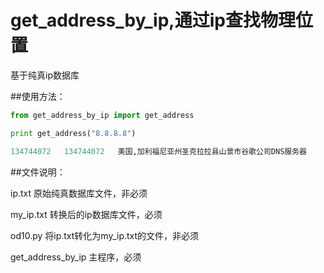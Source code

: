 get_address_by_ip,通过ip查找物理位置
===

基于纯真ip数据库

##使用方法：
```python
from get_address_by_ip import get_address

print get_address("8.8.8.8")

134744072	134744072	美国,加利福尼亚州圣克拉拉县山景市谷歌公司DNS服务器
```

##文件说明：

ip.txt		原始纯真数据库文件，非必须

my_ip.txt	转换后的ip数据库文件，必须

od10.py		将ip.txt转化为my_ip.txt的文件，非必须

get_address_by_ip 主程序，必须
